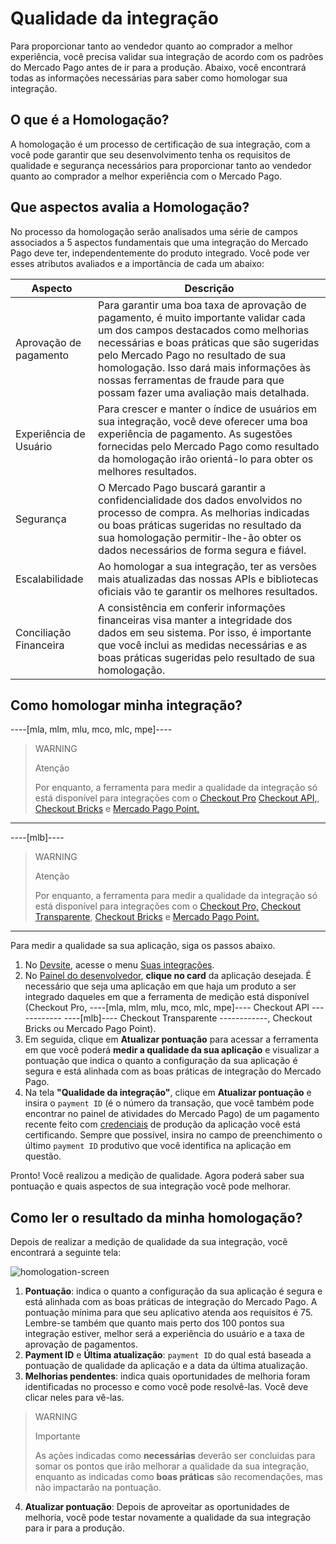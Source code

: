 # Qualidade da integração

Para proporcionar tanto ao vendedor quanto ao comprador a melhor experiência, você precisa validar sua integração de acordo com os padrões do Mercado Pago antes de ir para a produção.
Abaixo, você encontrará todas as informações necessárias para saber como homologar sua integração.

## O que é a Homologação?

A homologação é um processo de certificação de sua integração, com a você pode garantir que seu desenvolvimento tenha os requisitos de qualidade e segurança necessários para proporcionar tanto ao vendedor quanto ao comprador a melhor experiência com o Mercado Pago.

## Que aspectos avalia a Homologação?
No processo da homologação serão analisados ​​uma série de campos associados a 5 aspectos fundamentais que uma integração do Mercado Pago deve ter, independentemente do produto integrado. 
Você pode ver esses atributos avaliados e a importância de cada um abaixo:

| **Aspecto**                  | **Descrição**                                                                                                                                                                                                                                                                                                                                     |
|--------------------------|-----------------------------------------------------------------------------------------------------------------------------------------------------------------------------------------------------------------------------------------------------------------------------------------------------------------------------------------------|
|   Aprovação de pagamento | Para garantir uma boa taxa de aprovação de pagamento, é muito importante validar cada um dos campos destacados como melhorias necessárias e boas práticas que são sugeridas pelo Mercado Pago no resultado de sua homologação. Isso dará mais informações às nossas ferramentas de fraude para que possam fazer uma avaliação mais detalhada. |
| Experiência de Usuário   | Para crescer e manter o índice de usuários em sua integração, você deve oferecer uma boa experiência de pagamento. As sugestões fornecidas pelo Mercado Pago como resultado da homologação irão orientá-lo para obter os melhores resultados.                                                                                                 |
| Segurança                | O Mercado Pago buscará garantir a confidencialidade dos dados envolvidos no processo de compra. As melhorias indicadas ou boas práticas sugeridas no resultado da sua homologação permitir-lhe-ão obter os dados necessários de forma segura e fiável.                                                                                        |
| Escalabilidade           | Ao homologar a sua integração, ter as versões mais atualizadas das nossas APIs e bibliotecas oficiais vão te garantir os melhores resultados.                                                                                                                                                                                                 |
| Conciliação Financeira   | A consistência em conferir informações financeiras visa manter a integridade dos dados em seu sistema. Por isso, é importante que você inclui as medidas necessárias e as boas práticas sugeridas pelo resultado de sua homologação.                                                                                                          |

## Como homologar minha integração?

----[mla, mlm, mlu, mco, mlc, mpe]---- 
> WARNING
>
> Atenção
>
> Por enquanto, a ferramenta para medir a qualidade da integração só está disponível para integrações com o [Checkout Pro](/developers/pt/docs/checkout-pro/landing) [Checkout API,](/developers/pt/docs/checkout-api/landing), [Checkout Bricks](/developers/pt/docs/checkout-bricks/landing) e [Mercado Pago Point.](/developers/pt/docs/mp-point/landing)

------------
----[mlb]---- 
> WARNING
>
> Atenção
>
> Por enquanto, a ferramenta para medir a qualidade da integração só está disponível para integrações com o [Checkout Pro,](/developers/pt/docs/checkout-pro/landing) [Checkout Transparente](/developers/pt/docs/checkout-api/landing), [Checkout Bricks](/developers/pt/docs/checkout-bricks/landing) e [Mercado Pago Point.](/developers/pt/docs/mp-point/landing)


------------

Para medir a qualidade sa sua aplicação, siga os passos abaixo.

1. No [Devsite](/developers/pt/docs), acesse o menu [Suas integrações](https://www.mercadopago.com.br/developers/panel/app).
2. No [Painel do desenvolvedor](https://www.mercadopago.com.br/developers/panel/app), **clique no card** da aplicação desejada. É necessário que seja uma aplicação em que haja um produto a ser integrado daqueles em que a ferramenta de medição está disponível (Checkout Pro, ----[mla, mlm, mlu, mco, mlc, mpe]---- Checkout API ------------ ----[mlb]---- Checkout Transparente ------------, Checkout Bricks ou Mercado Pago Point).
3. Em seguida, clique em **Atualizar pontuação** para acessar a ferramenta em que você poderá **medir a qualidade da sua aplicação** e visualizar a pontuação que indica o quanto a configuração da sua aplicação é segura e está alinhada com as boas práticas de integração do Mercado Pago. 
4. Na tela **"Qualidade da integração"**, clique em **Atualizar pontuação** e insira o `payment ID` (é o número da transação, que você também pode encontrar no painel de atividades do Mercado Pago) de um pagamento recente feito com [credenciais](/developers/pt/guides/additional-content/your-integrations/credentials) de produção da aplicação você está certificando. Sempre que possível, insira no campo de preenchimento o último `payment ID` produtivo que você identifica na aplicação em questão.

Pronto! Você realizou a medição de qualidade. Agora poderá saber sua pontuação e quais aspectos de sua integração você pode melhorar.

## Como ler o resultado da minha homologação?

Depois de realizar a medição de qualidade da sua integração, você encontrará a seguinte tela:

![homologation-screen](/homologator/integration-quality-screen-pt.png)

1. **Pontuação**: indica o quanto a configuração da sua aplicação é segura e está alinhada com as boas práticas de integração do Mercado Pago. A pontuação mínima para que seu aplicativo atenda aos requisitos é 75. Lembre-se também que quanto mais perto dos 100 pontos sua integração estiver, melhor será a experiência do usuário e a taxa de aprovação de pagamentos.
2. **Payment ID** e **Última atualização**: `payment ID` do qual está baseada a pontuação de qualidade da aplicação e a data da última atualização.
3. **Melhorias pendentes**: indica quais oportunidades de melhoria foram identificadas no processo e como você pode resolvê-las. Você deve clicar neles para vê-las.

> WARNING
>
> Importante
>
> As ações indicadas como **necessárias** deverão ser concluidas para somar os pontos que irão melhorar a qualidade da sua integração, enquanto as indicadas como **boas práticas** são recomendações, mas não impactarão na pontuação.

4. **Atualizar pontuação**: Depois de aproveitar as oportunidades de melhoria, você pode testar novamente a qualidade da sua integração para ir para a produção.
